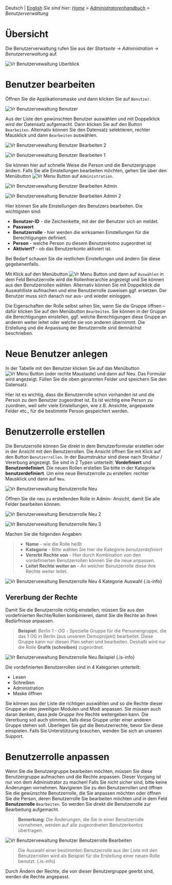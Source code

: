 <!-- TITLE: Benutzerverwaltung -->
<!-- SUBTITLE: Überblick Benutzerverwaltung -->

Deutsch | [English](/en/admin-guide)
*Sie sind hier: [Home](/home/) > [Administratorenhandbuch](/de/admin-guide) > Benutzerverwaltung*

# Übersicht

Die Benutzerverwaltung rufen Sie aus der *Startseite -> Administration -> Benutzerverwaltung* auf.

![Vr Benutzervewaltung Uberblick](/uploads/administration/vr-benutzervewaltung-uberblick.jpg "Vr Benutzervewaltung Uberblick")
 
# Benutzer bearbeiten

Öffnen Sie die Applikationsmaske und dann klicken Sie auf `Benutzer`. 

![Vr Benutzervewaltung Benutzer](/uploads/administration/vr-benutzervewaltung-benutzer.jpg "Vr Benutzervewaltung Benutzer")

Aus der Liste den gewünschten Benutzer auswählen und mit Doppelklick wird der Datensatz aufgemacht. Dann klicken Sie auf den Button `Bearbeiten`. Alternativ können Sie den Datensatz selektieren, rechter Mausklick und dann `Bearbeiten` auswählen.

![Vr Benutzervewaltung Benutzer Bearbeiten 2](/uploads/administration/vr-benutzervewaltung-benutzer-bearbeiten-2.jpg "Vr Benutzervewaltung Benutzer Bearbeiten 2")

![Vr Benutzervewaltung Benutzer Bearbeiten 1](/uploads/administration/vr-benutzervewaltung-benutzer-bearbeiten-1.jpg "Vr Benutzervewaltung Benutzer Bearbeiten 1")

Sie können hier auf schnelle Weise die Person und die Benutzergruppe ändern. Falls Sie alle Einstellungen bearbeiten möchten, gehen Sie über den Menübutton ![Vr Menu Button](/uploads/administration/vr-menu-button.jpg "Vr Menu Button") auf `Administration`.

![Vr Benutzervewaltung Benutzer Bearbeiten Admin](/uploads/administration/vr-benutzervewaltung-benutzer-bearbeiten-admin.jpg "Vr Benutzervewaltung Benutzer Bearbeiten Admin")

![Vr Benutzervewaltung Benutzer Bearbeiten Admin 2](/uploads/administration/vr-benutzervewaltung-benutzer-bearbeiten-admin-2.jpg "Vr Benutzervewaltung Benutzer Bearbeiten Admin 2")

Hier können Sie alle Einstellungen des Benutzers bearbeiten. Die wichtigsten sind:

* **Benutzer-ID** - die Zeichenkette, mit der der Benutzer sich an meldet.
* **Passwort**
* **Benutzerrolle** - hier werden die wirksamen Einstellungen für die Berechtigungen definiert.
* **Person** - welche Person zu diesem Benutzerkotno  zugeordnet ist
* **Aktiviert?** - ob das Benutzerkonto aktiviert ist.

Bei Bedarf schauen Sie die restlichen Einstellungen und ändern Sie diese gegebenenfalls. 

Mit Klick auf den Menübutton ![Vr Menu Button](/uploads/administration/vr-menu-button.jpg "Vr Menu Button")  und dann auf `Auswählen` in dem Feld Benutzerrolle wird die Rollenhierarchie angezeigt und Sie können aus den Benutzerrollen wählen. Alternativ können Sie mit Doppelklick die Auswahlliste aufmachen und eine Benutzerrolle zuweisen ggf. ersetzen. Der Benutzer muss sich danach nur aus- und wieder einloggen. 

Die Eigenschaften der Rolle selbst sehen Sie, wenn Sie die Gruppe öffnen – dafür klicken Sie auf den Menübutton `Bearbeiten`. Sie können in der Gruppe die Berechtigungen einstellen, ggf. welche Berechtigungen diese Gruppe an anderen weiter leitet oder welche sie von anderen übernimmt. Die Erstellung und die Anpassung der Benutzerrolle sind demnächst beschrieben.

# Neue Benutzer anlegen
In der Tabelle mit den Benutzer klicken Sie auf das Menübutton ![Vr Menu Button](/uploads/administration/vr-menu-button.jpg "Vr Menu Button") (oder rechte Maustaste) und dann auf Neu. Das Formular wird angezeigt. Füllen Sie die oben genannten Felder und speichern Sie den Datensatz. 

Hier ist es wichtig, dass die Benutzerrolle schon vorhanden ist und die Person zu dem Benutzer zugeordnet ist. Es ist wichtig eine Person zu zuordnen, weil sehr viele Einstellungen, wie z.B. Ansichte, angepasste Felder etc., für die bestimmte Person gespeichert werden. 


# Benutzerrolle erstellen
Die Benutzerrolle können Sie direkt in dem Benutzerformular erstellen oder in der Ansicht mit den Benutzerrollen. 
Die Ansicht öffnen Sie mit Klick auf den Button `Benutzerrollen`. In der Baumstruktur sind diese nach Struktur / Vererbung angezeigt. Sie sind in 2 Typen unterteilt: **Vordefiniert** und **Benutzerdefiniert**. Die neuen Rollen erstellen Sie bitte in der Kategorie **benutzerdefiniert**. 
Um eine neue Benutzerrolle zu erstellen: rechter Mausklick und dann auf `Neu`. 

![Vr Benutzervewaltung Benutzerrolle Neu](/uploads/administration/vr-benutzervewaltung-benutzerrolle-neu.jpg "Vr Benutzervewaltung Benutzerrolle Neu")

Öffnen Sie die neu zu erstellenden Rolle in Admin- Ansicht, damit Sie alle Felder bearbeiten können.

![Vr Benutzervewaltung Benutzerrolle Neu 2](/uploads/administration/vr-benutzervewaltung-benutzerrolle-neu-2.jpg "Vr Benutzervewaltung Benutzerrolle Neu 2")

![Vr Benutzervewaltung Benutzerrolle Neu 3](/uploads/administration/vr-benutzervewaltung-benutzerrolle-neu-3.jpg "Vr Benutzervewaltung Benutzerrolle Neu 3")

Machen Sie die folgenden Angaben:

> * **Name** - wie die Rolle heißt
> * **Kategorie** - Bitte wählen Sie hier die Kategorie *benutzerdefiniert* 
> * **Vererbt Rechte von** - Hier durch Kombination von den vordefinierten Benutzerrollen können Sie die neue anpassen. 
> * **Leitet Rechte weiter an** - An welcher Benutzerrolle diese ihre Rechte weiter leitet.
> 
![Vr Benutzervewaltung Benutzerrolle Neu 4 Kategorie Auswahl](/uploads/administration/vr-benutzervewaltung-benutzerrolle-neu-4-kategorie-auswahl.jpg "Vr Benutzervewaltung Benutzerrolle Neu 4 Kategorie Auswahl")
{.is-info}

## Vererbung der Rechte

Damit Sie die Benutzerrolle richtig einstellen, müssen Sie aus den vordefinierten Rechte/Rollen kombinieren, damit Sie die Rechte an Ihren Bedürfnisse anpassen. 

> **Beispiel:** *Berlin 1 - OG* - Spezielle Gruppe für die Personengruppe, die das 1 OG in Berlin (aus unserem Demoprojekt) bearbeitet. Diese Gruppe kann nur diesen Plan sehen und bearbeiten. Deshalb wird nur die Rolle **Grafik (schreiben)** zugeordnet. 
> 
![Vr Benutzervewaltung Benutzerrolle Neu Beispiel](/uploads/administration/vr-benutzervewaltung-benutzerrolle-neu-beispiel.jpg "Vr Benutzervewaltung Benutzerrolle Neu Beispiel")
{.is-info}

Die vordefinierten Benutzerrollen sind in 4 Kategorien unterteilt: 
* Lesen
* Schreiben
* Administration
* Maske öffnen

Sie können aus der Liste die richtigen auswählen und so die Rechte dieser Gruppe an den jeweiligen Modulen und Modi anpassen. 
Sie müssen auch daran denken, dass jede Gruppe ihre Rechte weitergeben kann. Die Vererbung soll auch stimmen, falls diese Gruppe unter einer anderen Gruppe stehen soll. 
Überlegen Sie gut die Benutzerrechte, bevor Sie diese einspielen. Falls Sie Unterstützung brauchen, wenden Sie sich an unseren Support. 

# Benutzerrolle anpassen
Wenn Sie die Benutzergruppe bearbeiten möchten, müssen Sie diese Benutzergruppe aufmachen und die Rechte anpassen. 
Dieser Vorgang ist nur von dem Administrator zu machen! Falls Sie nicht sicher sind, bitte keine Änderungen vornehmen. 
Navigieren Sie zu den Benutzerrollen und öffnen Sie die gewünschte Benutzerrolle, die Sie anpassen möchten oder öffnen Sie die Person, deren Benutzerrolle Sie bearbeiten möchten und in dem Feld **Benutzerrolle** `Bearbeiten`. So werden Sie direkt die Benutzerrolle zur Bearbeitung aufgemacht. 

> **Bemerkung**: Die Änderungen, die Sie in einer Benutzerrolle vornehmen, werden auf alle zugeordneten Benutzerkontos übertragen.

![Vr Benutzervewaltung Benutzer Benutzerrolle Bearbeiten](/uploads/administration/vr-benutzervewaltung-benutzer-benutzerrolle-bearbeiten.jpg "Vr Benutzervewaltung Benutzer Benutzerrolle Bearbeiten")

> Die Auswahl einer bestimmten Benutzerrolle aus der Liste mit den Benutzerrollen wird als Beispiel für die Erstellung einer neuen Rolle benutzt. {.is-info}

Durch Ändern der Rechte, die von dieser Benutzergruppe geerbt sind, werden die Rechte angepasst. 



